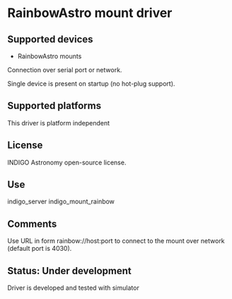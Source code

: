 # RainbowAstro mount driver

## Supported devices

* RainbowAstro mounts

Connection over serial port or network.

Single device is present on startup (no hot-plug support).

## Supported platforms

This driver is platform independent

## License

INDIGO Astronomy open-source license.

## Use

indigo_server indigo_mount_rainbow

## Comments

Use URL in form rainbow://host:port to connect to the mount over network (default port is 4030).

## Status: Under development

Driver is developed and tested with simulator
